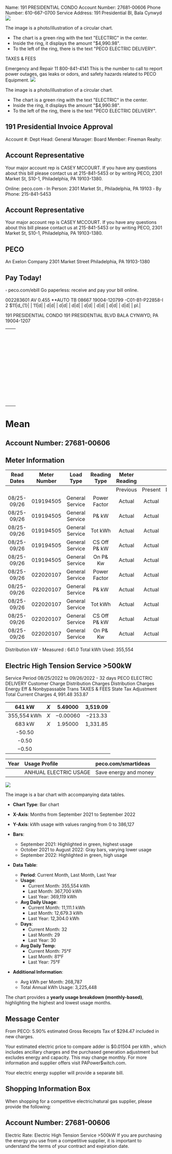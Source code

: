 Name: 191 PRESIDENTIAL CONDO
Account Number: 27681-00606
Phone Number: 610-667-0700
Service Address: 191 Presidential Bl, Bala Cynwyd
![](images/img-0.jpeg)

The image is a photo/illustration of a circular chart.

- The chart is a green ring with the text "ELECTRIC" in the center.
- Inside the ring, it displays the amount "$4,990.98".
- To the left of the ring, there is the text "PECO ELECTRIC DELIVERY".

TAXES \& FEES

Emergency and Repair
11 800-841-4141
This is the number to call to report power outages, gas leaks or odors, and safety hazards related to PECO Equipment.
![](images/img-1.jpeg)

The image is a photo/illustration of a circular chart.

- The chart is a green ring with the text "ELECTRIC" in the center.
- Inside the ring, it displays the amount "$4,990.98".
- To the left of the ring, there is the text "PECO ELECTRIC DELIVERY".

## 191 Presidential Invoice Approval

Account \#: Dept Head: General Manager: Board Member: Fineman Realty:

## Account Representative

Your major account rep is CASEY MCCOURT. If you have any questions about this bill please contact us at 215-841-5453 or by writing PECO, 2301 Market St, S10-1, Philadelphia, PA 19103-1380.

Online: peco.com
$\square$ In Person: 2301 Market St., Philadelphia, PA 19103
$\square$ By Phone: 215-841-5453

## Account Representative

Your major account rep is CASEY MCCOURT. If you have any questions about this bill please contact us at 215-841-5453 or by writing PECO, 2301 Market St, S10-1, Philadelphia, PA 19103-1380.

## PECO

An Exelon Company
2301 Market Street
Philadelphia, PA 19103-1380

## Pay Today!

$\square$ peco.com/ebill
Go paperless: receive and pay your bill online.

002283601 AV 0.455 **AUTO TB 08667 19004-120799 -C01-B1-P22858-I 2
$11|d_{1}| | 11|d| | d|d| | d|d| | d|d| | d|d| | d|d| | d|d| | d|d| | pl.|

191 PRESIDENTIAL CONDO
191 PRESIDENTIAL BLVD
BALA CYNWYD, PA 19004-1207

|  |  |
| :-- | :-- |
|  |  |
|  |  |
|  |  |
|  |  |
|  |  |
|  |  |
|  |  |
|  |  |
|  |  |
|  |  |
|  |  |
|  |  |
|  |  |
|  |  |
|  |  |
|  |  |
|  |  |
|  |  |
|  |  |
|  |  |
|  |  |
|  |  |
|  |  |
|  |  |
|  |  |
|  |  |
|  |  |
|  |  |
|  |  |
|  |  |
|  |  |
|  |  |
|  |  |
|  |  |
|  |  |
|  |  |
|  |  |
|  |  |
|  |  |
|  | 

# Mean 

## Account Number: 27681-00606

## Meter Information

| Read <br> Dates | Meter Number | Load Type | Reading <br> Type | Meter Reading |  |  | Multiplier | Total <br> Usage |
| :--: | :--: | :--: | :--: | :--: | :--: | :--: | :--: | :--: |
|  |  |  |  | Previous | Present | Difference |  |  |
| 08/25-09/26 | 019194505 | General Service | Power Factor | Actual | Actual | 0.983 |  | 0.983 |
| 08/25-09/26 | 019194505 | General Service | P\& kW | Actual | Actual | 0.1470 | 3,600 | 529.20 |
| 08/25-09/26 | 019194505 | General Service | Tot kWh | Actual | Actual | 80.2340 | 3,600 | 288,842 |
| 08/25-09/26 | 019194505 | General Service | CS Off P\& kW | Actual | Actual | 0.1420 | 3,600 | 511.20 |
| 08/25-09/26 | 019194505 | General Service | On P\& Kw | Actual | Actual | 0.1470 | 3,600 | 529.20 |
| 08/25-09/26 | 022020107 | General Service | Power Factor | Actual | Actual | 0.983 |  | 0.983 |
| 08/25-09/26 | 022020107 | General Service | P\& kW | Actual | Actual | 0.0310 | 3,600 | 111.60 |
| 08/25-09/26 | 022020107 | General Service | Tot kWh | Actual | Actual | 18.5310 | 3,600 | 66,712 |
| 08/25-09/26 | 022020107 | General Service | CS Off P\& kW | Actual | Actual | 0.0300 | 3,600 | 108.00 |
| 08/25-09/26 | 022020107 | General Service | On P\& Kw | Actual | Actual | 0.0310 | 3,600 | 111.60 |

Distribution kW - Measured : 641.0
Total kWh Used: 355,554

## Electric High Tension Service >500kW

Service Period 08/25/2022 to 09/26/2022 - 32 days
PECO ELECTRIC DELIVERY
Customer Charge
Distribution Charges
Distribution Charges
Energy Eff \& Nonbypassable Trans
TAXES \& FEES
State Tax Adjustment
Total Current Charges
$4,991.48$
353.87

| 641 kW | $X$ | 5.49000 | 3,519.09 |
| :--: | :--: | :--: | :--: |
| 355,554 kWh | $X$ | $-0.00060$ | $-213.33$ |
| 683 kW | $X$ | 1.95000 | 1,331.85 |
| -50.50 |  |  |  |
| -0.50 |  |  |  |
| $-0.50$ |  |  |  |


| Year | Usage Profile | peco.com/smartideas |
| :-- | :-- | :-- |
|  | ANHUAL ELECTRIC USAGE | Save energy and money |

![](images/img-2.jpeg)

The image is a bar chart with accompanying data tables.

- **Chart Type**: Bar chart
- **X-Axis**: Months from September 2021 to September 2022
- **Y-Axis**: kWh usage with values ranging from 0 to 386,127
- **Bars**: 
  - September 2021: Highlighted in green, highest usage
  - October 2021 to August 2022: Gray bars, varying lower usage
  - September 2022: Highlighted in green, high usage

- **Data Table**:
  - **Period**: Current Month, Last Month, Last Year
  - **Usage**: 
    - Current Month: 355,554 kWh
    - Last Month: 367,700 kWh
    - Last Year: 369,119 kWh
  - **Avg Daily Usage**: 
    - Current Month: 11,111.1 kWh
    - Last Month: 12,679.3 kWh
    - Last Year: 12,304.0 kWh
  - **Days**: 
    - Current Month: 32
    - Last Month: 29
    - Last Year: 30
  - **Avg Daily Temp**: 
    - Current Month: 75°F
    - Last Month: 81°F
    - Last Year: 75°F

- **Additional Information**:
  - Avg kWh per Month: 268,787
  - Total Annual kWh Usage: 3,225,448

The chart provides a **yearly usage breakdown (monthly-based)**, highlighting the highest and lowest usage months.

## Message Center

From PECO:
5.90\% estimated Gross Receipts Tax of \$294.47 included in new charges.

Your estimated electric price to compare adder is $\$ 0.01504$ per kWh , which includes ancillary charges and the purchased generation adjustment but excludes energy and capacity. This may change monthly. For more information and supplier offers visit PAPower\$witch.com.

Your electric energy supplier will provide a separate bill.

## Shopping Information Box

When shopping for a competitive electric/natural gas supplier, please provide the following:

## Account Number: 27681-00606

Electric Rate: Electric High Tension Service >500kW
If you are purchasing the energy you use from a competitive supplier, it is important to understand the terms of your contract and expiration date.

